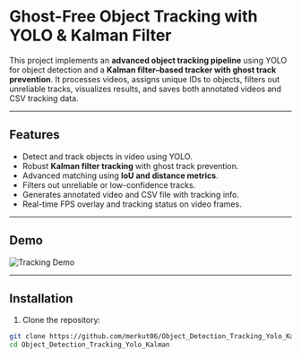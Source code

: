 # Ghost-Free Object Tracking with YOLO & Kalman Filter

This project implements an **advanced object tracking pipeline** using YOLO for object detection and a **Kalman filter–based tracker with ghost track prevention**. It processes videos, assigns unique IDs to objects, filters out unreliable tracks, visualizes results, and saves both annotated videos and CSV tracking data.

---

## Features

- Detect and track objects in video using YOLO.
- Robust **Kalman filter tracking** with ghost track prevention.
- Advanced matching using **IoU and distance metrics**.
- Filters out unreliable or low-confidence tracks.
- Generates annotated video and CSV file with tracking info.
- Real-time FPS overlay and tracking status on video frames.

---

## Demo

![Tracking Demo](output.gif)

---

## Installation

1. Clone the repository:

```bash
git clone https://github.com/merkut06/Object_Detection_Tracking_Yolo_Kalman.git
cd Object_Detection_Tracking_Yolo_Kalman
